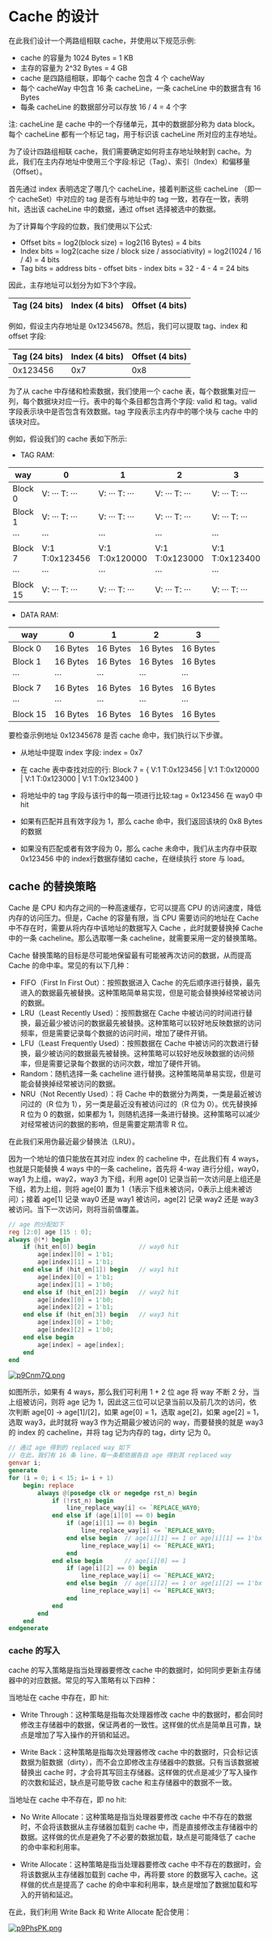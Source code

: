 # Cache 的设计
在此我们设计一个两路组相联 cache，并使用以下规范示例:

- cache 的容量为 1024 Bytes = 1 KB
- 主存的容量为 2^32 Bytes = 4 GB
- cache 是四路组相联，即每个 cache 包含 4 个 cacheWay
- 每个 cacheWay 中包含 16 条 cacheLine，一条 cacheLine 中的数据含有 16 Bytes
- 每条 cacheLine 的数据部分可以存放 16 / 4 = 4 个字

注: cacheLine 是 cache 中的一个存储单元，其中的数据部分称为 data block。每个 cacheLine 都有一个标记 tag，用于标识该 cacheLine 所对应的主存地址。

为了设计四路组相联 cache，我们需要确定如何将主存地址映射到 cache。为此，我们在主内存地址中使用三个字段:标记（Tag）、索引（Index）和偏移量（Offset）。

首先通过 index 表明选定了哪几个 cacheLine，接着判断这些 cacheLine （即一个 cacheSet）中对应的 tag 是否有与地址中的 tag 一致，若存在一致，表明 hit，选出该 cacheLine 中的数据，通过 offset 选择被选中的数据。

为了计算每个字段的位数，我们使用以下公式:

- Offset bits = log2(block size) = log2(16 Bytes) = 4 bits
- Index bits = log2(cache size / block size / associativity) = log2(1024 / 16 / 4) = 4 bits
- Tag bits = address bits - offset bits - index bits = 32 - 4 - 4 = 24 bits

因此，主存地址可以划分为如下3个字段。

| Tag (24 bits) | Index (4 bits) | Offset (4 bits) |
|---------------|----------------|-----------------|

例如，假设主内存地址是 0x12345678。然后，我们可以提取 tag、index 和 offset 字段:

| Tag (24 bits) | Index (4 bits) | Offset (4 bits) |
|---------------|----------------|-----------------|
| 0x123456     | 0x7            | 0x8             |

为了从 cache 中存储和检索数据，我们使用一个 cache 表，每个数据集对应一列，每个数据块对应一行。表中的每个条目都包含两个字段: valid 和 tag。valid 字段表示块中是否包含有效数据。tag 字段表示主内存中的哪个块与 cache 中的该块对应。

例如，假设我们的 cache 表如下所示:

- TAG RAM:

| way | 0 | 1 | 2 | 3 |
|-----|---------|---------|---------|---------|
| Block 0   | V: ··· T:  ··· | V: ··· T:  ··· | V: ··· T:  ··· | V: ··· T:  ··· |
| Block 1   | V: ··· T:  ··· | V: ··· T:  ··· | V: ··· T:  ··· | V: ··· T:  ··· |
| ···  | ··· | ··· | ··· | ··· |
| Block 7   | V:1 T:0x123456 | V:1 T:0x120000 | V:1 T:0x123000 | V:1 T:0x123400 |
| ···   | ··· | ··· | ··· | ··· |
| Block 15   | V: ··· T:  ··· | V: ··· T:  ··· | V: ··· T:  ··· | V: ··· T:  ··· |

- DATA RAM:
  
| way | 0 | 1 | 2 | 3 |
|-----|---------|---------|---------|---------|
| Block 0   | 16 Bytes | 16 Bytes | 16 Bytes | 16 Bytes |
| Block 1   | 16 Bytes | 16 Bytes | 16 Bytes | 16 Bytes |
| ···  | ··· | ··· | ··· | ··· |
| Block 7   | 16 Bytes | 16 Bytes | 16 Bytes | 16 Bytes |
| ···  | ··· | ··· | ··· | ··· |
| Block 15   | 16 Bytes | 16 Bytes | 16 Bytes | 16 Bytes |

要检查示例地址 0x12345678 是否 cache 命中，我们执行以下步骤。

- 从地址中提取 index 字段: index = 0x7

- 在 cache 表中查找对应的行: Block 7 = { V:1 T:0x123456 | V:1 T:0x120000 | V:1 T:0x123000 | V:1 T:0x123400 }

- 将地址中的 tag 字段与该行中的每一项进行比较:tag = 0x123456 在 way0 中 hit

- 如果有匹配并且有效字段为 1，那么 cache 命中，我们返回该块的 0x8 Bytes的数据

- 如果没有匹配或者有效字段为 0，那么 cache 未命中，我们从主内存中获取 0x123456 中的 index行数据存储如 cache，在继续执行 store 与 load。
  
## cache 的替换策略

Cache 是 CPU 和内存之间的一种高速缓存，它可以提高 CPU 的访问速度，降低内存的访问压力。但是，Cache 的容量有限，当 CPU 需要访问的地址在 Cache 中不存在时，需要从将内存中该地址的数据写入 Cache ，此时就要替换掉 Cache 中的一条 cacheline。那么选取哪一条 cacheline，就需要采用一定的替换策略。

Cache 替换策略的目标是尽可能地保留最有可能被再次访问的数据，从而提高 Cache 的命中率。常见的有以下几种：

- FIFO（First In First Out）：按照数据进入 Cache 的先后顺序进行替换，最先进入的数据最先被替换。这种策略简单易实现，但是可能会替换掉经常被访问的数据。
- LRU（Least Recently Used）：按照数据在 Cache 中被访问的时间进行替换，最近最少被访问的数据最先被替换。这种策略可以较好地反映数据的访问频率，但是需要记录每个数据的访问时间，增加了硬件开销。
- LFU（Least Frequently Used）：按照数据在 Cache 中被访问的次数进行替换，最少被访问的数据最先被替换。这种策略可以较好地反映数据的访问频率，但是需要记录每个数据的访问次数，增加了硬件开销。
- Random：随机选择一条 cacheline 进行替换。这种策略简单易实现，但是可能会替换掉经常被访问的数据。
- NRU（Not Recently Used）：将 Cache 中的数据分为两类，一类是最近被访问过的（R 位为 1），另一类是最近没有被访问过的（R 位为 0）。优先替换掉 R 位为 0 的数据，如果都为 1，则随机选择一条进行替换。这种策略可以减少对经常被访问的数据的影响，但是需要定期清零 R 位。


在此我们采用伪最近最少替换法（LRU）。

因为一个地址的值只能放在其对应 index 的 cacheline 中，在此我们有 4 ways，也就是只能替换 4 ways 中的一条 cacheline，首先将 4-way 进行分组，way0，way1 为上组，way2，way3 为下组，利用 age[0] 记录当前一次访问是上组还是下组，若为上组，则将 age[0] 置为 1（1表示下组未被访问，0表示上组未被访问）；接着 age[1] 记录 way0 还是 way1 被访问，age[2] 记录 way2 还是 way3 被访问。当下一次访问，则将当前值覆盖。

``` verilog
// age 的分配如下
reg [2:0] age [15 : 0];
always @(*) begin
    if (hit_en[0]) begin            // way0 hit
        age[index][0] = 1'b1; 
        age[index][1] = 1'b1;
    end else if (hit_en[1]) begin   // way1 hit
        age[index][0] = 1'b1; 
        age[index][1] = 1'b0;
    end else if (hit_en[2]) begin   // way2 hit
        age[index][0] = 1'b0; 
        age[index][2] = 1'b1;
    end else if (hit_en[3]) begin   // way3 hit
        age[index][0] = 1'b0; 
        age[index][2] = 1'b0;
    end else begin
        age[index] = age[index];
    end
end
```

[![p9Cnm7Q.png](https://s1.ax1x.com/2023/04/16/p9Cnm7Q.png)](https://imgse.com/i/p9Cnm7Q)

如图所示，如果有 4 ways，那么我们可利用 1 + 2 位 age 将 way 不断 2 分，当上组被访问，则将 age 记为 1，因此这三位可以记录当前以及前几次的访问，依次判断 age[0] -> age[1]/[2]，如果 age[0] = 1，选取 age[2]，如果 age[2] = 1，选取 way3，此时就将 way3 作为近期最少被访问的 way，而要替换的就是 way3 的 index 的 cacheline，并将 tag 记为内存的 tag，dirty 记为 0。

``` verilog
// 通过 age 得到的 replaced way 如下
// 在此，我们有 16 条 line，每一条都依据各自 age 得到其 replaced way
genvar i;
generate
for (i = 0; i < 15; i= i + 1) 
    begin: replace
        always @(posedge clk or negedge rst_n) begin
            if (!rst_n) begin
                line_replace_way[i] <= `REPLACE_WAY0;
            end else if (age[i][0] == 0) begin
                if (age[i][1] == 0) begin
                    line_replace_way[i] <= `REPLACE_WAY0;
                end else begin  // age[i][1] == 1 or age[i][1] == 1'bx
                    line_replace_way[i] <= `REPLACE_WAY1;
                end
            end else begin      // age[i][0] == 1
                if (age[i][2] == 0) begin
                    line_replace_way[i] <= `REPLACE_WAY2;
                end else begin  // age[i][2] == 1 or age[i][2] == 1'bx
                    line_replace_way[i] <= `REPLACE_WAY3;
                end
            end
        end
    end
endgenerate 
```

### cache 的写入
cache 的写入策略是指当处理器要修改 cache 中的数据时，如何同步更新主存储器中的对应数据。常见的写入策略有以下四种：

当地址在 cache 中存在，即 hit:

- Write Through：这种策略是指每次处理器修改 cache 中的数据时，都会同时修改主存储器中的数据，保证两者的一致性。这样做的优点是简单且可靠，缺点是增加了写入操作的开销和延迟。

- Write Back：这种策略是指每次处理器修改 cache 中的数据时，只会标记该数据为脏数据（dirty），而不会立即修改主存储器中的数据。只有当该数据被替换出 cache 时，才会将其写回主存储器。这样做的优点是减少了写入操作的次数和延迟，缺点是可能导致 cache 和主存储器中的数据不一致。

当地址在 cache 中不存在，即 no hit:

- No Write Allocate：这种策略是指当处理器要修改 cache 中不存在的数据时，不会将该数据从主存储器加载到 cache 中，而是直接修改主存储器中的数据。这样做的优点是避免了不必要的数据加载，缺点是可能降低了 cache 的命中率和利用率。

- Write Allocate：这种策略是指当处理器要修改 cache 中不存在的数据时，会将该数据从主存储器加载到 cache 中，再将要 store 的数据写入 cache。这样做的优点是提高了 cache 的命中率和利用率，缺点是增加了数据加载和写入的开销和延迟。

在此，我们利用 Write Back 和 Write Allocate 配合使用：

[![p9PhsPK.png](https://s1.ax1x.com/2023/04/18/p9PhsPK.png)](https://imgse.com/i/p9PhsPK)


 